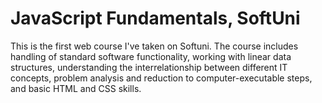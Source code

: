 # JavaScript Fundamentals, SoftUni
This is the first web course I've taken on Softuni.
The course includes handling of standard software functionality, working with linear data structures, understanding the interrelationship between different IT concepts, problem analysis and reduction to computer-executable steps, and basic HTML and CSS skills.

